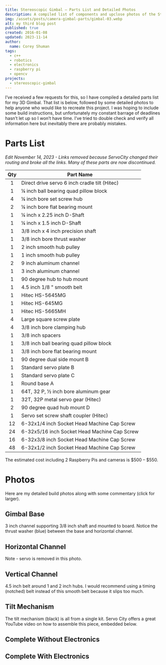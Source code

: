 ```yaml
---
title: Stereoscopic Gimbal – Parts List and Detailed Photos
description: A compiled list of components and upclose photos of the Stereoscopic Gimbal.
img: /assets/posts/camera-gimbal-parts/gimbal-03.webp
alt: my third blog post
published: true
created: 2016-01-08
updated: 2023-11-14
author: 
  name: Corey Shuman
tags: 
  - c++
  - robotics
  - electronics
  - raspberry pi
  - opencv
projects:
  - stereoscopic-gimbal
---
```


I’ve received a few requests for this, so I have compiled a detailed parts list for my 3D Gimbal. That list is below, followed by some detailed photos to help anyone who would like to recreate this project. I was hoping to include some build instructions, but unfortunately my constant barrage of deadlines hasn’t let up so I won’t have time. I’ve tried to double check and verify all information here but inevitably there are probably mistakes.

# Parts List

_Edit November 14, 2023 - Links removed because ServoCity changed their routing and broke all the links. Many of these parts are now discontinued._

<position justify="center">

<TableStyle color="metal" width="450px" :column-widths="['w-1/6', 'w-5/6']">

| Qty | Part Name                                     |
| :-: | --------------------------------------------- |
|  1  | Direct drive servo 6 inch cradle tilt (Hitec) |
|  1  | ¼ inch ball bearing quad pillow block         |
|  4  | ¼ inch bore set screw hub                     |
|  2  | ¼ inch bore flat bearing mount                |
|  1  | ¼ inch x 2.25 inch D-Shaft                    |
|  1  | ¼ inch x 1.5 inch D-Shaft                     |
|  1  | 3/8 inch x 4 inch precision shaft             |
|  1  | 3/8 inch bore thrust washer                   |
|  1  | 2 inch smooth hub pulley                      |
|  1  | 1 inch smooth hub pulley                      |
|  2  | 9 inch aluminum channel                       |
|  1  | 3 inch aluminum channel                       |
|  1  | 90 degree hub to hub mount                    |
|  1  | 4.5 inch 1/8 " smooth belt                    |
|  1  | Hitec HS-5645MG                               |
|  1  | Hitec HS-645MG                                |
|  1  | Hitec HS-5665MH                               |
|  4  | Large square screw plate                      |
|  4  | 3/8 inch bore clamping hub                    |
|  1  | 3/8 inch spacers                              |
|  1  | 3/8 inch ball bearing quad pillow block       |
|  1  | 3/8 inch bore flat bearing mount              |
|  1  | 90 degree dual side mount B                   |
|  1  | Standard servo plate B                        |
|  1  | Standard servo plate C                        |
|  1  | Round base A                                  |
|  1  | 64T, 32 P, ½ inch bore aluminum gear          |
|  1  | 32T, 32P metal servo gear (Hitec)             |
|  2  | 90 degree quad hub mount D                    |
|  1  | Servo set screw shaft coupler (Hitec)         |
| 12  | 6-32x1/4 inch Socket Head Machine Cap Screw   |
| 24  | 6-32x5/16 inch Socket Head Machine Cap Screw  |
| 16  | 6-32x3/8 inch Socket Head Machine Cap Screw   |
| 48  | 6-32x1/2 inch Socket Head Machine Cap Screw   |

</TableStyle>

</position>

The estimated cost including 2 Raspberry Pis and cameras is $500 – $550.

# Photos

Here are my detailed build photos along with some commentary (click for larger).

## Gimbal Base

3 inch channel supporting 3/8 inch shaft and mounted to board. Notice the thrust washer (blue) between the base and horizontal channel.

<position justify="center">
  <progressive-image src="/assets/posts/camera-gimbal-parts/gimbal-01.webp" width="650px" alt="a" size="large" >
  </progressive-image>
</position>

<position justify="center">
  <progressive-image src="/assets/posts/camera-gimbal-parts/gimbal-02.webp" width="650px" alt="a" size="large" >
  </progressive-image>
</position>

## Horizontal Channel

Note - servo is removed in this photo.

<position justify="center">
  <progressive-image src="/assets/posts/camera-gimbal-parts/gimbal-03.webp" width="650px" alt="a" size="large" >
  </progressive-image>
</position>

## Vertical Channel

<position justify="center">
  <progressive-image src="/assets/posts/camera-gimbal-parts/gimbal-04.webp" width="650px" alt="a" size="large" >
  </progressive-image>
</position>

4.5 inch belt around 1 and 2 inch hubs. I would recommend using a timing (notched) belt instead of this smooth belt because it slips too much.

<position justify="center">
  <progressive-image src="/assets/posts/camera-gimbal-parts/gimbal-05.webp" width="650px" alt="a" size="large" >
  </progressive-image>
</position>

## Tilt Mechanism

The tilt mechanism (black) is all from a single kit. Servo City offers a great YouTube video on how to assemble this piece, embedded below.

<position justify="center">

<youtube 
    src="https://www.youtube.com/embed/yZwZVvHpme4?si=dEYzuM8ePTHeXFsv" 
    title="ServoCity's video showing instructions on how to build the cradle tilt kit"
    width="675px">
</youtube>

</position>

## Complete Without Electronics

<position justify="center">
  <progressive-image src="/assets/posts/camera-gimbal-parts/gimbal-06.webp" width="650px" alt="a" size="large" >
  </progressive-image>
</position>

## Complete With Electronics

<position justify="center">
  <progressive-image src="/assets/posts/camera-gimbal-parts/gimbal-07.webp" width="650px" alt="a" size="large" >
  </progressive-image>
</position>
